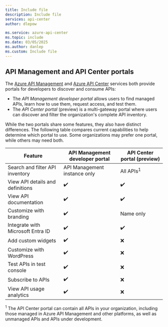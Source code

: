 ```yaml
---
title: Include file
description: Include file
services: api-center
author: dlepow

ms.service: azure-api-center
ms.topic: include
ms.date: 03/05/2025
ms.author: danlep
ms.custom: Include file
---
```


## API Management and API Center portals

The [Azure API Management](../../api-management/api-management-key-concepts.md) and [Azure API Center](../overview.md) services both provide portals for developers to discover and consume APIs:

* The *API Management developer portal* allows users to find managed APIs, learn how to use them, request access, and test them.
* The *API Center portal* (preview) is a multi-gateway portal where  users can discover and filter the organization's complete API inventory.

While the two portals share some features, they also have distinct differences. The following table compares current capabilities to help determine which portal to use. Some organizations may prefer one portal, while others may need both.

| Feature | API Management developer portal | API Center portal (preview) |
| --- | --- | --- |
| Search and filter API inventory | API Management instance only | All APIs<sup>1</sup> |
| View API details and definitions | ✔️ | ✔️ |
| View API documentation | ✔️ | ✔️ |
| Customize with branding | ✔️ | Name only |
| Integrate with Microsoft Entra ID | ✔️ | ✔️ |
| Add custom widgets | ✔️ | ❌ |
| Customize with WordPress | ✔️ | ❌ |
| Test APIs in test console | ✔️ | ❌ |
| Subscribe to APIs | ✔️ | ❌ |
| View API usage analytics | ✔️ | ❌ |

<sup>1</sup> The API Center portal can contain all APIs in your organization, including those managed in Azure API Management and other platforms, as well as unmanaged APIs and APIs under development.